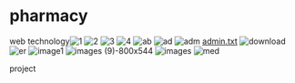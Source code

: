 # pharmacy
web technology![1](https://user-images.githubusercontent.com/68465808/114389266-6bcccd00-9bb2-11eb-9787-06a2016e7e3d.jpg)
![2](https://user-images.githubusercontent.com/68465808/114389274-6ec7bd80-9bb2-11eb-9e18-9501322ed6d6.jpg)
![3](https://user-images.githubusercontent.com/68465808/114389276-6ec7bd80-9bb2-11eb-8320-969e96dba976.jpg)
![4](https://user-images.githubusercontent.com/68465808/114389278-6f605400-9bb2-11eb-9df0-faa76faf62bf.jpg)
![ab](https://user-images.githubusercontent.com/68465808/114389280-6ff8ea80-9bb2-11eb-91a3-0ecdabc08e37.jpg)
![ad](https://user-images.githubusercontent.com/68465808/114389285-71c2ae00-9bb2-11eb-9e0f-bd5fa2375308.jpg)
![adm](https://user-images.githubusercontent.com/68465808/114389286-725b4480-9bb2-11eb-8c76-a09a690a3770.jpg)
[admin.txt](https://github.com/PujaBehera30/pharmacy/files/6296368/admin.txt)
![download](https://user-images.githubusercontent.com/68465808/114389292-738c7180-9bb2-11eb-8b6f-f8215be51b80.jpg)
![er](https://user-images.githubusercontent.com/68465808/114389293-74250800-9bb2-11eb-8043-e2d6e51e6d3c.jpg)
![image1](https://user-images.githubusercontent.com/68465808/114389295-74250800-9bb2-11eb-836f-d408b03583a0.jpg)
![images (9)-800x544](https://user-images.githubusercontent.com/68465808/114389297-74bd9e80-9bb2-11eb-8485-1eceb085451e.jpg)
![images](https://user-images.githubusercontent.com/68465808/114389299-75563500-9bb2-11eb-9399-6c64edaecef7.jpg)
![med](https://user-images.githubusercontent.com/68465808/114389301-75563500-9bb2-11eb-8369-1354240cc39b.jpg)

 project
